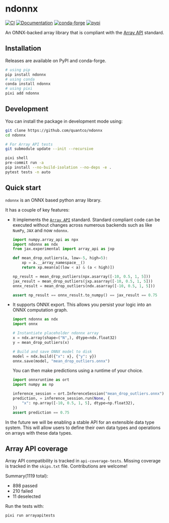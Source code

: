 # ndonnx

[![CI](https://img.shields.io/github/actions/workflow/status/quantco/ndonnx/ci.yml?style=flat-square&branch=main)](https://github.com/quantco/ndonnx/actions/workflows/ci.yml)
[![Documentation](https://readthedocs.org/projects/ndonnx/badge/?version=latest)](https://ndonnx.readthedocs.io/en/latest/?badge=latest)
[![conda-forge](https://img.shields.io/conda/vn/conda-forge/ndonnx?style=flat-square&logoColor=white&logo=conda-forge)](https://anaconda.org/conda-forge/ndonnx)
[![pypi](https://img.shields.io/pypi/v/ndonnx.svg?logo=pypi&logoColor=white)](https://pypi.org/project/ndonnx)

An ONNX-backed array library that is compliant with the [Array API](https://data-apis.org/array-api/) standard.

## Installation

Releases are available on PyPI and conda-forge.

```bash
# using pip
pip install ndonnx
# using conda
conda install ndonnx
# using pixi
pixi add ndonnx
```

## Development

You can install the package in development mode using:

```bash
git clone https://github.com/quantco/ndonnx
cd ndonnx

# For Array API tests
git submodule update --init --recursive

pixi shell
pre-commit run -a
pip install --no-build-isolation --no-deps -e .
pytest tests -n auto
```

## Quick start

`ndonnx` is an ONNX based python array library.

It has a couple of key features:

- It implements the [`Array API`](https://data-apis.org/array-api/) standard. Standard compliant code can be executed without changes across numerous backends such as like `NumPy`, `JAX` and now `ndonnx`.

  ```python
  import numpy.array_api as npx
  import ndonnx as ndx
  from jax.experimental import array_api as jxp

  def mean_drop_outliers(a, low=-5, high=5):
      xp = a.__array_namespace__()
      return xp.mean(a[(low < a) & (a < high)])

  np_result = mean_drop_outliers(npx.asarray([-10, 0.5, 1, 5]))
  jax_result = mean_drop_outliers(jxp.asarray([-10, 0.5, 1, 5]))
  onnx_result = mean_drop_outliers(ndx.asarray([-10, 0.5, 1, 5]))

  assert np_result == onnx_result.to_numpy() == jax_result == 0.75
  ```

- It supports ONNX export. This allows you persist your logic into an ONNX computation graph.

  ```python
  import ndonnx as ndx
  import onnx

  # Instantiate placeholder ndonnx array
  x = ndx.array(shape=("N",), dtype=ndx.float32)
  y = mean_drop_outliers(x)

  # Build and save ONNX model to disk
  model = ndx.build({"x": x}, {"y": y})
  onnx.save(model, "mean_drop_outliers.onnx")
  ```

  You can then make predictions using a runtime of your choice.

  ```python
  import onnxruntime as ort
  import numpy as np

  inference_session = ort.InferenceSession("mean_drop_outliers.onnx")
  prediction, = inference_session.run(None, {
      "x": np.array([-10, 0.5, 1, 5], dtype=np.float32),
  })
  assert prediction == 0.75
  ```

In the future we will be enabling a stable API for an extensible data type system. This will allow users to define their own data types and operations on arrays with these data types.

## Array API coverage

Array API compatibility is tracked in `api-coverage-tests`. Missing coverage is tracked in the `skips.txt` file. Contributions are welcome!

Summary(1119 total):

- 898 passed
- 210 failed
- 11 deselected

Run the tests with:

```bash
pixi run arrayapitests
```
